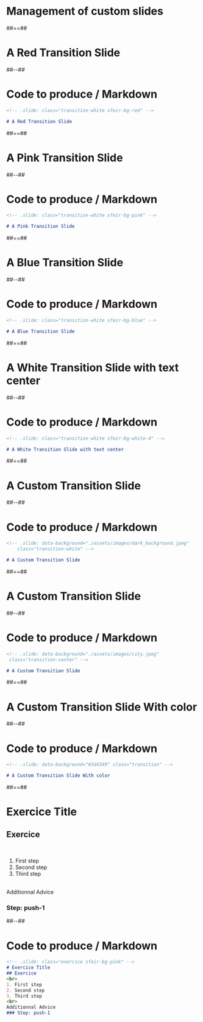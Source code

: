 
<!-- .slide: class="transition" -->

# Management of custom slides

##==##

<!-- .slide: class="transition-white sfeir-bg-red" -->

# A Red Transition Slide

##--##

<!-- .slide: class="with-code" -->

# Code to produce / Markdown

```markdown
<!-- .slide: class="transition-white sfeir-bg-red" -->

# A Red Transition Slide
```
<!-- .element: class="big-code" -->

##==##

<!-- .slide: class="transition-white sfeir-bg-pink" -->

# A Pink Transition Slide


##--##

<!-- .slide: class="with-code" -->

# Code to produce / Markdown

```markdown
<!-- .slide: class="transition-white sfeir-bg-pink" -->

# A Pink Transition Slide
```
<!-- .element: class="big-code" -->

##==##

<!-- .slide: class="transition-white sfeir-bg-blue" -->

# A Blue Transition Slide


##--##

<!-- .slide: class="with-code" -->

# Code to produce / Markdown

```markdown
<!-- .slide: class="transition-white sfeir-bg-blue" -->

# A Blue Transition Slide
```
<!-- .element: class="big-code" -->


##==##

<!-- .slide: class="transition-center sfeir-bg-white-4" -->

# A White Transition Slide with text center


##--##

<!-- .slide: class="with-code" -->

# Code to produce / Markdown

```markdown
<!-- .slide: class="transition-white sfeir-bg-white-4" -->

# A White Transition Slide with text center
```
<!-- .element: class="big-code" -->

##==##

<!-- .slide: data-background="./assets/images/dark_background.jpeg"
    class="transition-white" -->

# A Custom Transition Slide


##--##

<!-- .slide: class="with-code" -->

# Code to produce / Markdown

```markdown
<!-- .slide: data-background="./assets/images/dark_background.jpeg"
    class="transition-white" -->

# A Custom Transition Slide
```
<!-- .element: class="big-code" -->

##==##

<!-- .slide: data-background="./assets/images/city.jpeg"
    class="transition-center" -->

# A Custom Transition Slide 


##--##

<!-- .slide: class="with-code" -->

# Code to produce / Markdown

```markdown
<!-- .slide: data-background="./assets/images/city.jpeg"
 class="transition-center" -->

# A Custom Transition Slide 
```
<!-- .element: class="big-code" -->

##==##

<!-- .slide: data-background="#3d4349" class="transition" -->

# A Custom Transition Slide With color


##--##

<!-- .slide: class="with-code" -->

# Code to produce / Markdown

```markdown
<!-- .slide: data-background="#3d4349" class="transition" -->

# A Custom Transition Slide With color
```
<!-- .element: class="big-code" -->

##==##

<!-- .slide: class="exercice sfeir-bg-pink" -->

# Exercice Title

## Exercice

<br>

1. First step
2. Second step
3. Third step

<br>
Additionnal Advice

### Step: push-1


##--##

<!-- .slide: class="with-code" -->

# Code to produce / Markdown

```markdown
<!-- .slide: class="exercice sfeir-bg-pink" -->
# Exercice Title
## Exercice
<br>
1. First step
2. Second step
3. Third step
<br>
Additionnal Advice
### Step: push-1
```
